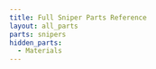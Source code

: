 ```yaml
---
title: Full Sniper Parts Reference
layout: all_parts
parts: snipers
hidden_parts:
  - Materials
---
```

